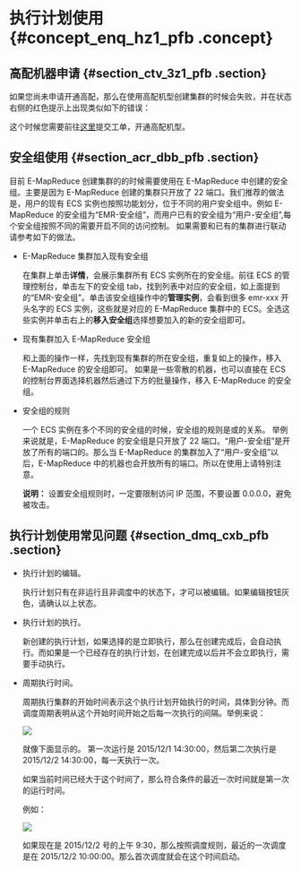 # 执行计划使用 {#concept_enq_hz1_pfb .concept}

## 高配机器申请 {#section_ctv_3z1_pfb .section}

如果您尚未申请开通高配，那么在使用高配机型创建集群的时候会失败，并在状态右侧的红色提示上出现类似如下的错误：

这个时候您需要前往[这里](https://workorder-intl.console.aliyun.com/#/ticket/createIndex)提交工单，开通高配机型。

## 安全组使用 {#section_acr_dbb_pfb .section}

目前 E-MapReduce 创建集群的的时候需要使用在 E-MapReduce 中创建的安全组。主要是因为 E-MapReduce 创建的集群只开放了 22 端口。我们推荐的做法是，用户的现有 ECS 实例也按照功能划分，位于不同的用户安全组中。例如 E-MapReduce 的安全组为“EMR-安全组”，而用户已有的安全组为“用户-安全组”,每个安全组按照不同的需要开启不同的访问控制。 如果需要和已有的集群进行联动请参考如下的做法。

-   E-MapReduce 集群加入现有安全组

    在集群上单击**详情**，会展示集群所有 ECS 实例所在的安全组。前往 ECS 的管理控制台，单击左下的安全组 tab，找到列表中对应的安全组，如上面提到的“EMR-安全组”。单击该安全组操作中的**管理实例**，会看到很多 emr-xxx 开头名字的 ECS 实例，这些就是对应的 E-MapReduce 集群中的 ECS。全选这些实例并单击右上的**移入安全组**选择想要加入的新的安全组即可。

-   现有集群加入 E-MapReduce 安全组

    和上面的操作一样，先找到现有集群的所在安全组，重复如上的操作，移入 E-MapReduce 的安全组即可。 如果是一些零散的机器，也可以直接在 ECS 的控制台界面选择机器然后通过下方的批量操作，移入 E-MapReduce 的安全组。

-   安全组的规则

    一个 ECS 实例在多个不同的安全组的时候，安全组的规则是或的关系。 举例来说就是，E-MapReduce 的安全组是只开放了 22 端口。“用户-安全组”是开放了所有的端口的。那么当 E-MapReduce 的集群加入了“用户-安全组”以后，E-MapReduce 中的机器也会开放所有的端口。所以在使用上请特别注意。

    **说明：** 设置安全组规则时，一定要限制访问 IP 范围，不要设置 0.0.0.0，避免被攻击。


## 执行计划使用常见问题 {#section_dmq_cxb_pfb .section}

-   执行计划的编辑。

    执行计划只有在非运行且非调度中的状态下，才可以被编辑。如果编辑按钮灰色，请确认以上状态。

-   执行计划的执行。

    新创建的执行计划，如果选择的是立即执行，那么在创建完成后，会自动执行。而如果是一个已经存在的执行计划，在创建完成以后并不会立即执行，需要手动执行。

-   周期执行时间。

    周期执行集群的开始时间表示这个执行计划开始执行的时间，具体到分钟。而调度周期表明从这个开始时间开始之后每一次执行的间隔。举例来说：

    ![](http://static-aliyun-doc.oss-cn-hangzhou.aliyuncs.com/assets/img/18053/155892696114368_zh-CN.png)

    就像下面显示的。 第一次运行是 2015/12/1 14:30:00，然后第二次执行是 2015/12/2 14:30:00，每一天执行一次。

    如果当前时间已经大于这个时间了，那么符合条件的最近一次时间就是第一次的运行时间。

    例如：

    ![](http://static-aliyun-doc.oss-cn-hangzhou.aliyuncs.com/assets/img/18053/155892696114370_zh-CN.png)

    如果现在是 2015/12/2 号的上午 9:30，那么按照调度规则，最近的一次调度是在 2015/12/2 10:00:00。那么首次调度就会在这个时间启动。


